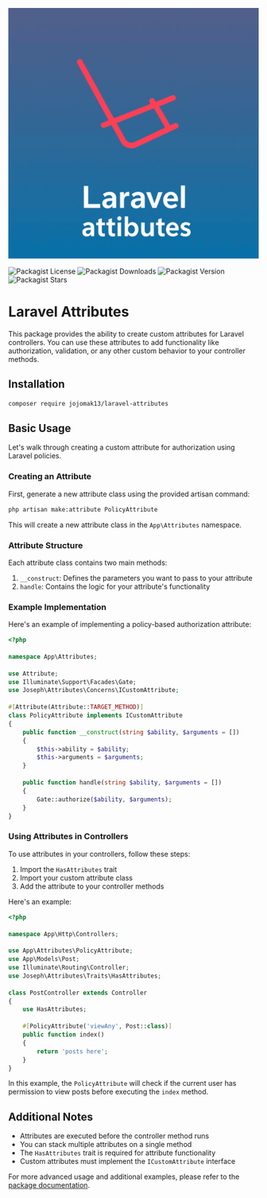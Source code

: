 <p align="center">
  <img src="./media/logo.png" alt="Description of Image">
</p>

![Packagist License](https://img.shields.io/packagist/l/jojomak13/laravel-attributes)
![Packagist Downloads](https://img.shields.io/packagist/dd/jojomak13/laravel-attributes)
![Packagist Version](https://img.shields.io/packagist/v/jojomak13/laravel-attributes)
![Packagist Stars](https://img.shields.io/packagist/stars/jojomak13/laravel-attributes)

# Laravel Attributes

This package provides the ability to create custom attributes for Laravel controllers. You can use these attributes to add functionality like authorization, validation, or any other custom behavior to your controller methods.

## Installation

```bash
composer require jojomak13/laravel-attributes
```

## Basic Usage

Let's walk through creating a custom attribute for authorization using Laravel policies.

### Creating an Attribute

First, generate a new attribute class using the provided artisan command:

```bash
php artisan make:attribute PolicyAttribute
```

This will create a new attribute class in the `App\Attributes` namespace.

### Attribute Structure

Each attribute class contains two main methods:

1. `__construct`: Defines the parameters you want to pass to your attribute
2. `handle`: Contains the logic for your attribute's functionality

### Example Implementation

Here's an example of implementing a policy-based authorization attribute:

```php
<?php

namespace App\Attributes;

use Attribute;
use Illuminate\Support\Facades\Gate;
use Joseph\Attributes\Concerns\ICustomAttribute;

#[Attribute(Attribute::TARGET_METHOD)]
class PolicyAttribute implements ICustomAttribute
{
    public function __construct(string $ability, $arguments = [])
    {
        $this->ability = $ability;
        $this->arguments = $arguments;
    }

    public function handle(string $ability, $arguments = [])
    {
        Gate::authorize($ability, $arguments);
    }
}
```

### Using Attributes in Controllers

To use attributes in your controllers, follow these steps:

1. Import the `HasAttributes` trait
2. Import your custom attribute class
3. Add the attribute to your controller methods

Here's an example:

```php
<?php

namespace App\Http\Controllers;

use App\Attributes\PolicyAttribute;
use App\Models\Post;
use Illuminate\Routing\Controller;
use Joseph\Attributes\Traits\HasAttributes;

class PostController extends Controller
{
    use HasAttributes;

    #[PolicyAttribute('viewAny', Post::class)]
    public function index()
    {
        return 'posts here';
    }
}
```

In this example, the `PolicyAttribute` will check if the current user has permission to view posts before executing the `index` method.

## Additional Notes

- Attributes are executed before the controller method runs
- You can stack multiple attributes on a single method
- The `HasAttributes` trait is required for attribute functionality
- Custom attributes must implement the `ICustomAttribute` interface

For more advanced usage and additional examples, please refer to the [package documentation](https://github.com/jojomak13/attributes).
